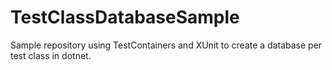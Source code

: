# TestClassDatabaseSample
Sample repository using TestContainers and XUnit to create a database per test class in dotnet.

